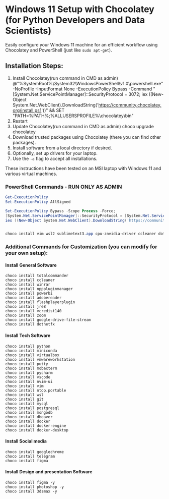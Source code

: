 # Windows 11 Setup with Chocolatey (for Python Developers and Data Scientists)

Easily configure your Windows 11 machine for an efficient workflow using Chocolatey and PowerShell (just like `sudo apt-get`).

## Installation Steps:

1. Install Chocolatey(run command in CMD as admin)
@"%SystemRoot%\System32\WindowsPowerShell\v1.0\powershell.exe" -NoProfile -InputFormat None -ExecutionPolicy Bypass -Command "[System.Net.ServicePointManager]::SecurityProtocol = 3072; iex ((New-Object System.Net.WebClient).DownloadString('https://community.chocolatey.org/install.ps1'))" && SET "PATH=%PATH%;%ALLUSERSPROFILE%\chocolatey\bin"
2. Restart
3. Update Chocolatey(run command in CMD as admin)
choco upgrade chocolatey
4. Download trusted packages using Chocolatey (there you can find other packages).
6. Install software from a local directory if desired.
7. Optionally, set up drivers for your laptop.
8. Use the `-a` flag to accept all installations.

These instructions have been tested on an MSI laptop with Windows 11 and various virtual machines.

### PowerShell Commands - RUN ONLY AS ADMIN

```powershell
Get-ExecutionPolicy
Set-ExecutionPolicy AllSigned

Set-ExecutionPolicy Bypass -Scope Process -Force;
[System.Net.ServicePointManager]::SecurityProtocol = [System.Net.ServicePointManager]::SecurityProtocol -bor 3072;
iex ((New-Object System.Net.WebClient).DownloadString('https://community.chocolatey.org/inst...'))


choco install vim wsl2 sublimetext3.app cpu-znvidia-driver ccleaner dotnetfx zoom google-drive-file-stream jre8 vcredist140 totalcommander winrar flashplayerplugin notepad excel word powerbi adobereader npppluginmanager virtualbox vmware-workstation putty mobaxterm pycharm-community visualstudio visualstudio2019 vmim microsoft-windows-subsystem-linux git mongodb docker python miniconda nvim-ui vim ntop.portable wsl mysql postgresql dbeaver docker-engine docker-desktop lightshot telegram googlechrome whatsapp figma -y -A

```
### Additional Commands for Customization (you can modify for your own setup):

#### Install General Software
```
choco install totalcommander
choco install ccleaner
choco install winrar
choco install npppluginmanager
choco install powerbi
choco install adobereader
choco install flashplayerplugin
choco install jre8
choco install vcredist140
choco install zoom
choco install google-drive-file-stream
choco install dotnetfx
```
#### Install Tech Software
```separate packages
choco install python
choco install miniconda
choco install virtualbox
choco install vmwareworkstation
choco install putty
choco install mobaxterm
choco install pycharm
choco install vscode
choco install nvim-ui
choco install vim
choco install ntop.portable
choco install wsl
choco install git
choco install mysql
choco install postgresql
choco install mongodb
choco install dbeaver
choco install docker
choco install docker-engine
choco install docker-desktop
```

#### Install Social media
```
choco install googlechrome
choco install telegram
choco install figma
```
#### Install Design and presentation Software
```
choco install figma -y
choco install photoshop -y
choco install 3dsmax -y
```
